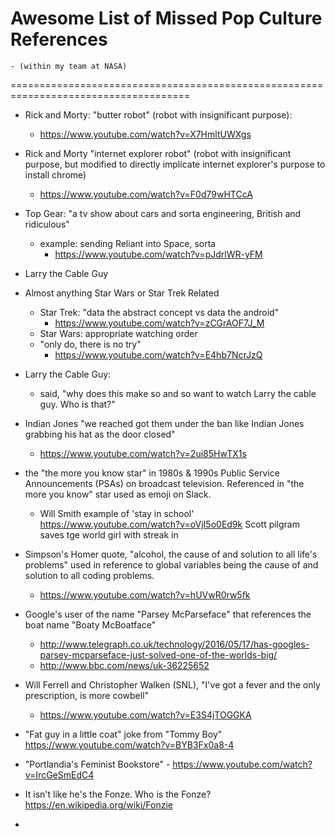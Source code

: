 # Awesome List of Missed Pop Culture References 
	- (within my team at NASA)


=====================================================================================

- Rick and Morty: "butter robot" (robot with insignificant purpose): 
	- https://www.youtube.com/watch?v=X7HmltUWXgs
	
- Rick and Morty "internet explorer robot" (robot with insignificant purpose, but modified to directly implicate internet explorer's purpose to install chrome) 
	- https://www.youtube.com/watch?v=F0d79wHTCcA
	
- Top Gear: "a tv show about cars and sorta engineering, British and ridiculous" 
	- example: sending Reliant into Space, sorta
		- https://www.youtube.com/watch?v=pJdrlWR-yFM
		
- Larry the Cable Guy

- Almost anything Star Wars or Star Trek Related
	- Star Trek: "data the abstract concept vs data the android" 
		- https://www.youtube.com/watch?v=zCGrAOF7J_M
	- Star Wars: appropriate watching order
	- "only do, there is no try"
		- https://www.youtube.com/watch?v=E4hb7NcrJzQ

- Larry the Cable Guy: 
	- said, "why does this make so and so want to watch Larry the cable guy. Who is that?"
	
- Indian Jones "we reached got them under the ban like Indian Jones grabbing his hat as the door closed"
	- https://www.youtube.com/watch?v=2ui85HwTX1s

- the "the more you know star" in 1980s & 1990s Public Service Announcements (PSAs) on broadcast television. Referenced in "the more you know" star used as emoji on Slack. 
	- Will Smith example of 'stay in school' https://www.youtube.com/watch?v=oVjI5o0Ed9k
Scott pilgram saves tge world girl with streak in 

- Simpson's Homer quote, "alcohol, the cause of and solution to all life's problems" used in reference to global variables being the cause of and solution to all coding problems. 
	- https://www.youtube.com/watch?v=hUVwR0rw5fk

- Google's user of the name "Parsey McParseface" that references the boat name "Boaty McBoatface" 
	- http://www.telegraph.co.uk/technology/2016/05/17/has-googles-parsey-mcparseface-just-solved-one-of-the-worlds-big/
	- http://www.bbc.com/news/uk-36225652
	
- Will Ferrell and Christopher Walken (SNL), "I've got a fever and the only prescription, is more cowbell"
	- https://www.youtube.com/watch?v=E3S4jTOGGKA

- "Fat guy in a little coat" joke from "Tommy Boy" https://www.youtube.com/watch?v=BYB3Fx0a8-4

- "Portlandia's Feminist Bookstore" - https://www.youtube.com/watch?v=IrcGeSmEdC4

- It isn't like he's the Fonze. Who is the Fonze? https://en.wikipedia.org/wiki/Fonzie

- 

